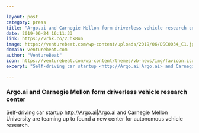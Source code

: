 ```yaml
---

layout: post
category: press
title: "Argo.ai and Carnegie Mellon form driverless vehicle research center"
date: 2019-06-24 16:11:33
link: https://vrhk.co/2Jhk8un
image: https://venturebeat.com/wp-content/uploads/2019/06/DSC0034_C1.jpg?w=1200&strip=all
domain: venturebeat.com
author: "VentureBeat"
icon: https://venturebeat.com/wp-content/themes/vb-news/img/favicon.ico
excerpt: "Self-driving car startup <http://Argo.ai|Argo.ai> and Carnegie Mellon University are teaming up to found a new center for autonomous vehicle research."

---
```


### Argo.ai and Carnegie Mellon form driverless vehicle research center

Self-driving car startup <http://Argo.ai|Argo.ai> and Carnegie Mellon University are teaming up to found a new center for autonomous vehicle research.
